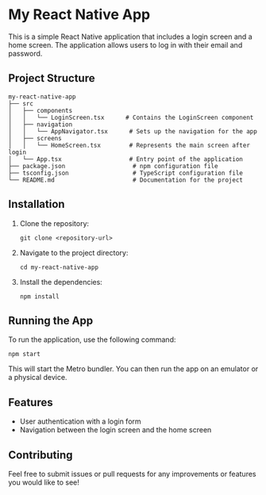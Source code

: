 # My React Native App

This is a simple React Native application that includes a login screen and a home screen. The application allows users to log in with their email and password.

## Project Structure

```
my-react-native-app
├── src
│   ├── components
│   │   └── LoginScreen.tsx      # Contains the LoginScreen component
│   ├── navigation
│   │   └── AppNavigator.tsx      # Sets up the navigation for the app
│   ├── screens
│   │   └── HomeScreen.tsx        # Represents the main screen after login
│   └── App.tsx                   # Entry point of the application
├── package.json                   # npm configuration file
├── tsconfig.json                  # TypeScript configuration file
└── README.md                      # Documentation for the project
```

## Installation

1. Clone the repository:
   ```
   git clone <repository-url>
   ```
2. Navigate to the project directory:
   ```
   cd my-react-native-app
   ```
3. Install the dependencies:
   ```
   npm install
   ```

## Running the App

To run the application, use the following command:
```
npm start
```

This will start the Metro bundler. You can then run the app on an emulator or a physical device.

## Features

- User authentication with a login form
- Navigation between the login screen and the home screen

## Contributing

Feel free to submit issues or pull requests for any improvements or features you would like to see!